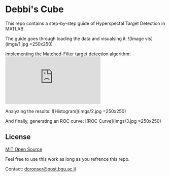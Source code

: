 # Debbi's Cube
This repo contains a step-by-step guide of Hyperspectal Target Detection in MATLAB.

The guide goes through loading the data and visualsing it:
![Image vis](imgs/1.jpg =250x250)

Implementing the Matched-Filter target detection algorithm:
![MF Equation](http://latex.codecogs.com/svg.latex?MF%28X%29+%3D+t%5ET%5Cphi%5E%7B-1%7D%28X-M%29)


Analyzing the results:
![Histogram](imgs/2.jpg =250x250)


And finally, generating an ROC curve:
![ROC Curve](imgs/3.jpg =250x250)


## License
[MIT Open Source](https://choosealicense.com/licenses/mit/)

Feel free to use this work as long as you refrence this repo.

Contact: doronser@post.bgu.ac.il
